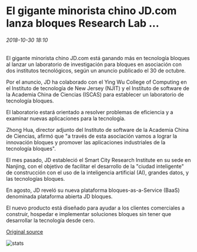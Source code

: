 # El gigante minorista chino JD.com lanza bloques Research Lab ...

###### 2018-10-30 18:10

El gigante minorista chino JD.com está ganando más en tecnología bloques al lanzar un laboratorio de investigación para bloques en asociación con dos institutos tecnológicos, según un anuncio publicado el 30 de octubre.

Por el anuncio, JD ha colaborado con el Ying Wu College of Computing en el Instituto de tecnología de New Jersey (NJIT) y el Instituto de software de la Academia China de Ciencias (ISCAS) para establecer un laboratorio de tecnología bloques.

El laboratorio estará orientado a resolver problemas de eficiencia y a examinar nuevas aplicaciones para la tecnología.

Zhong Hua, director adjunto del Instituto de software de la Academia China de Ciencias, afirmó que "a través de esta asociación vamos a lograr la innovación bloques y promover las aplicaciones industriales de la tecnología bloques".

El mes pasado, JD estableció el Smart City Research Institute en su sede en Nanjing, con el objetivo de facilitar el desarrollo de la "ciudad inteligente" de construcción con el uso de la inteligencia artificial (AI), grandes datos, y las tecnologías bloques.

En agosto, JD reveló su nueva plataforma bloques-as-a-Service (BaaS) denominada plataforma abierta JD bloques.

El nuevo producto está diseñado para ayudar a los clientes comerciales a construir, hospedar e implementar soluciones bloques sin tener que desarrollar la tecnología desde cero.

[Original source](https://cointelegraph.com/news/chinese-retail-giant-jdcom-launches-blockchain-research-lab)

![stats](https://c.statcounter.com/11760860/0/a89fa40b/1/ "stats")